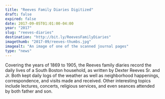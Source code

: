 ```yaml
---
title: "Reeves Family Diaries Digitized"
draft: false
expired: false
date: 2017-09-05T01:01:00-04:00
year: "2017"
slug: "reeves-diaries"
destination: "http://bit.ly/ReevesFamilyDiaries"
imagethumb: "2017-09/reeves-thumbs.jpg"
imagealt: "An image of one of the scanned journal pages"
type: "news"
---
```


Covering the years of 1869 to 1905, the Reeves family diaries record the daily lives of a South Boston household, as written by Dexter Reeves Sr. and Jr. Both kept daily logs of the weather as well as neighborhood happenings, correspondence, and visits made and received. Other interesting topics include lectures, concerts, religious services, and even seances attended by both father and son.
